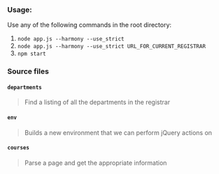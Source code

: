 ### Usage:
Use any of the following commands in the root directory:

1. `node app.js --harmony --use_strict` 
2. `node app.js --harmony --use_strict URL_FOR_CURRENT_REGISTRAR`
3. `npm start`

### Source files

#### `departments`
> Find a listing of all the departments in the registrar

#### `env`
> Builds a new environment that we can perform jQuery actions on

#### `courses`
> Parse a page and get the appropriate information